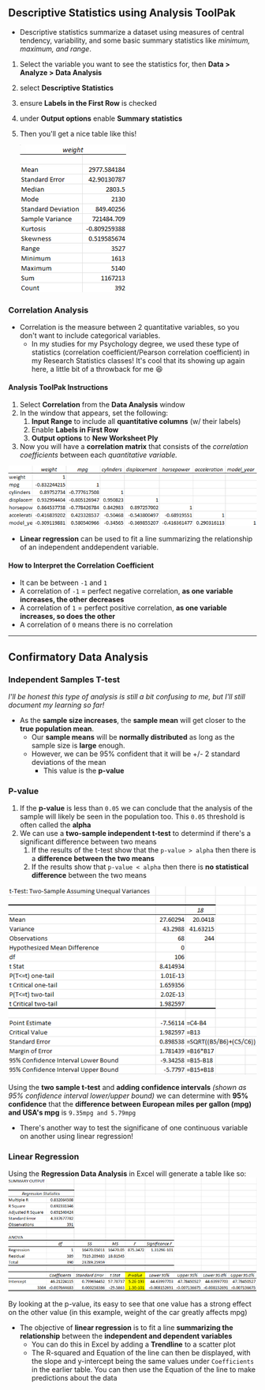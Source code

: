 ## Descriptive Statistics using **Analysis ToolPak**
* Descriptive statistics summarize a dataset using measures of central tendency, variability, and some basic summary statistics like _minimum, maximum, and range_.
1. Select the variable you want to see the statistics for, then **Data > Analyze > Data Analysis** 
2. select **Descriptive Statistics** 
3. ensure **Labels in the First Row** is checked
4. under **Output options** enable **Summary statistics**
6. Then you'll get a nice table like this! 

   ![Descriptive Stats Table](image.png)

### Correlation Analysis
* Correlation is the measure between 2 quantitative variables, so you don't want to include categorical variables. 
  * In my studies for my Psychology degree, we used these type of statistics (correlation coefficient/Pearson correlation coefficient) in my Research Statistics classes! It's cool that its showing up again here, a little bit of a throwback for me 😆

#### Analysis ToolPak Instructions
1. Select **Correlation** from the **Data Analysis** window
2. In the window that appears, set the following:
   1. **Input Range** to include all **quantitative columns** (w/ their labels)
   2. Enable **Labels in First Row**
   3. **Output options** to **New Worksheet Ply**
3. Now you will have a **correlation matrix** that consists of the *correlation coefficients* between each *quantitative variable.* 

![alt text](image-2.png)

* **Linear regression** can be used to fit a line summarizing the relationship of an independent anddependent variable. 

#### How to Interpret the **Correlation Coefficient**
  * It can be between ```-1``` and ```1```
  * A correlation of ```-1``` = perfect negative correlation, **as one variable increases, the other decreases**
  * A correlation of ```1``` = perfect positive correlation, **as one variable increases, so does the other**
  * A correlation of ```0``` means there is no correlation

---
## Confirmatory Data Analysis

### Independent Samples T-test
*I'll be honest this type of analysis is still a bit confusing to me, but I'll still document my learning so far!* 

* As the **sample size increases**, the **sample mean** will get closer to the **true population mean**. 
  * Our **sample means** will be **normally distributed** as long as the sample size is **large** enough. 
  * However, we can be 95% confident that it will be +/- 2 standard deviations of the mean
    * This value is the **p-value** 

### P-value 
1. If the **p-value** is less than ```0.05``` we can conclude that the analysis of the sample will likely be seen in the population too. This ```0.05``` threshold is often called the **alpha** 
2. We can use a **two-sample independent t-test** to determind if there's a significant difference between two means 
   1. If the results of the t-test show that the ```p-value > alpha``` then there is a **difference between the two means**
   2. If the results show that ```p-value < alpha``` then there is **no statistical difference** between the two means 

![alt text](image-4.png)

Using the **two sample t-test** and **adding confidence intervals** *(shown as 95% confidence interval lower/upper bound)* we can determine with **95% confidence** that the **difference between European miles per gallon (mpg) and USA's mpg** is ```9.35mpg and 5.79mpg```

* There's another way to test the significane of one continuous variable on another using linear regression! 


### Linear Regression
Using the **Regression Data Analysis** in Excel will generate a table like so:
![alt text](image-5.png)

By looking at the p-value, its easy to see that one value has a strong effect on the other value (in this example, weight of the car greatly affects mpg)

* The objective of **linear regression** is to fit a line **summarizing the relationship** between the **independent and dependent variables** 
   * You can do this in Excel by adding a **Trendline** to a scatter plot
   * The R-squared and Equation of the line can then be displayed, with the slope and y-intercept being the same values under ```Coefficients``` in the earlier table. You can then use the Equation of the line to make predictions about the data
